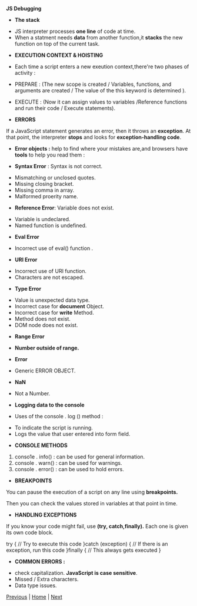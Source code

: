 **JS Debugging**

* **The stack**

- JS interpreter processes **one line** of code at time.
- When a statment needs **data** from another function,it **stacks** the new function on top of the current task. 

* **EXECUTION CONTEXT & HOISTING**

* Each time a script enters a new exeution context,there're two phases of activity :

- PREPARE : (The new scope is created / Variables, functions, and arguments are created / The value of the this keyword is determined ).

- EXECUTE : (Now it can assign values to variables /Reference functions and run their code / Execute statements).

* **ERRORS**

If a JavaScript statement generates an error, then it throws an **exception**.
At that point, the interpreter **stops** and looks for **exception-handling code**.

* **Error objects :** help to find where your mistakes are,and browsers have **tools** to help you read them :

* **Syntax Error** : Syntax is not correct.

- Mismatching or unclosed quotes.
- Missing closing bracket.
- Missing comma in array.
- Malformed proerity name.

* **Reference Error**: Variable does not exist.

- Variable is undeclared.
- Named function is undefined.

* **Eval Error**

- Incorrect use of eval() function .

* **URI Error**

- Incorrect use of URI function.
- Characters are not escaped.

* **Type Error** 

- Value is unexpected data type.
- Incorrect case for **document** Object.
- Incorrect case for **write** Method.
- Method does not exist.
- DOM node does not exist.

* **Range Error**

- **Number outside of range.**

* **Error**

- Generic ERROR OBJECT.

* **NaN**

- Not a Number.

* **Logging data to the console**

* Uses of the console . log () method :

- To indicate the script is running.
- Logs the value that user entered into form field.

* **CONSOLE METHODS**

1. conso1e . info() : can be used for general information.
2. console . warn() : can be used for warnings.
3. console . error() : can be used to hold errors.

* **BREAKPOINTS**

You can pause the execution of a script on any line using **breakpoints.**

Then you can check the values stored in variables at that point in time.

* **HANDLING EXCEPTIONS**

If you know your code might fail, use **(try, catch,finally).**
Each one is given its own code block.

try {
// Try to execute this code
}catch (exception) {
// If there is an exception, run this code
}finally {
// This always gets executed
}

* **COMMON ERRORS :**

- check capitalization. **JavaScript is case sensitive**.
- Missed / Extra characters.
- Data type issues.


[Previous](class-09.md)  | [Home](README.md) | [Next](class-11.md)
